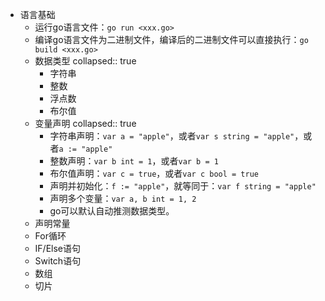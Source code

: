 - 语言基础
	- 运行go语言文件：`go run <xxx.go>`
	- 编译go语言文件为二进制文件，编译后的二进制文件可以直接执行：`go build <xxx.go>`
	- 数据类型
	  collapsed:: true
		- 字符串
		- 整数
		- 浮点数
		- 布尔值
	- 变量声明
	  collapsed:: true
		- 字符串声明：`var a = "apple"`，或者`var s string = "apple"`，或者`a := "apple"`
		- 整数声明：`var b int = 1`，或者`var b = 1`
		- 布尔值声明：`var c = true`，或者`var c bool = true`
		- 声明并初始化：`f := "apple"`，就等同于：`var f string = "apple"`
		- 声明多个变量：`var a, b int = 1, 2`
		- go可以默认自动推测数据类型。
	- 声明常量
	- For循环
	- IF/Else语句
	- Switch语句
	- 数组
	- 切片